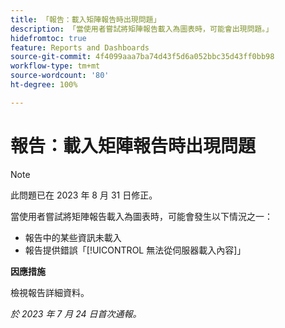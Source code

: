 ```yaml
---
title: 「報告：載入矩陣報告時出現問題」
description: 「當使用者嘗試將矩陣報告載入為圖表時，可能會出現問題。」
hidefromtoc: true
feature: Reports and Dashboards
source-git-commit: 4f4099aaa7ba74d43f5d6a052bbc35d43ff0bb98
workflow-type: tm+mt
source-wordcount: '80'
ht-degree: 100%

---
```



# 報告：載入矩陣報告時出現問題

>[!NOTE]
>
>此問題已在 2023 年 8 月 31 日修正。

當使用者嘗試將矩陣報告載入為圖表時，可能會發生以下情況之一：

* 報告中的某些資訊未載入
* 報告提供錯誤「[!UICONTROL 無法從伺服器載入內容]」

**因應措施**

檢視報告詳細資料。

_於 2023 年 7 月 24 日首次通報。_

